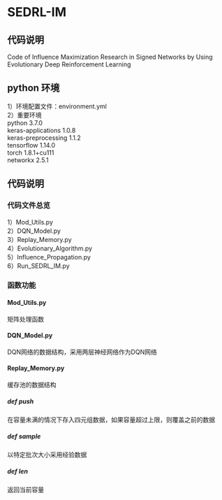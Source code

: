 # SEDRL-IM
## 代码说明
Code of Influence Maximization Research in Signed Networks by Using Evolutionary Deep Reinforcement Learning
## python 环境
1）环境配置文件：environment.yml <br>
2）重要环境 <br>
  python                    3.7.0 <br>
  keras-applications        1.0.8 <br>
  keras-preprocessing       1.1.2 <br>
  tensorflow                1.14.0 <br>
  torch                     1.8.1+cu111 <br>
  networkx                  2.5.1 <br>
 ## 代码说明
 ### 代码文件总览
 1）Mod_Utils.py <br>
 2）DQN_Model.py <br>
 3）Replay_Memory.py <br>
 4）Evolutionary_Algorithm.py <br>
 5）Influence_Propagation.py <br>
 6）Run_SEDRL_IM.py <br>
 ### 函数功能
 #### Mod_Utils.py
 矩阵处理函数
 #### DQN_Model.py
 DQN网络的数据结构，采用两层神经网络作为DQN网络
 #### Replay_Memory.py
 缓存池的数据结构
 ##### def push
 在容量未满的情况下存入四元组数据，如果容量超过上限，则覆盖之前的数据
 ##### def sample
 以特定批次大小采用经验数据
 ##### def __len__
 返回当前容量
 
 
  
